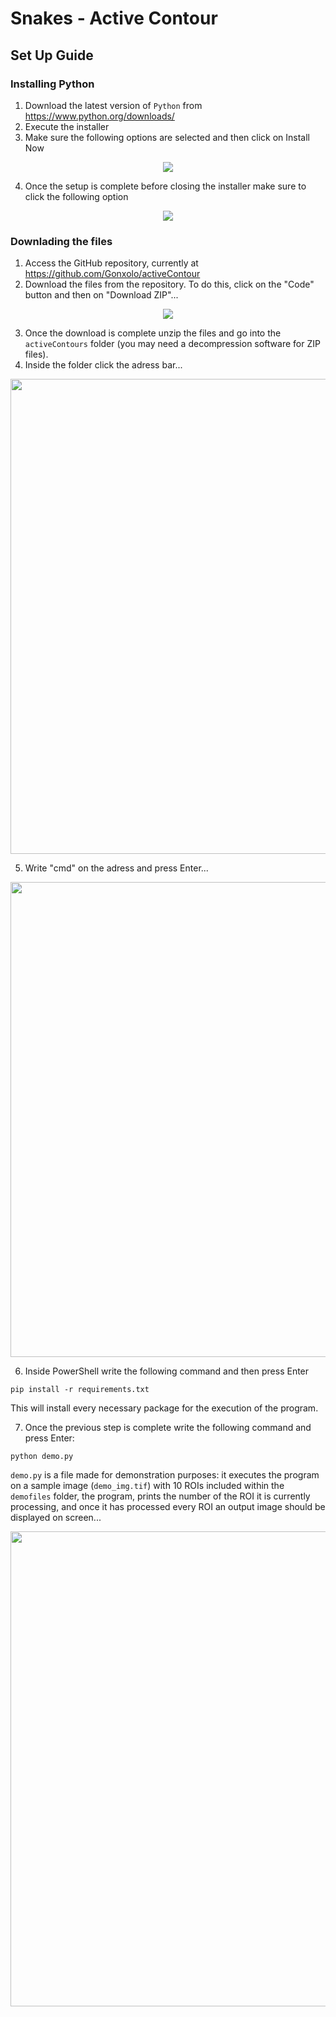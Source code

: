 # Snakes - Active Contour

## Set Up Guide

### Installing Python

1. Download the latest version of `Python` from https://www.python.org/downloads/
2. Execute the installer
3. Make sure the following options are selected and then click on Install Now

<p align="center">
  <img src="https://i.imgur.com/behgC9X.png" />
</p>

4. Once the setup is complete before closing the installer make sure to click the following option

<p align="center">
  <img src="https://i.imgur.com/MhCM7RI.png" />
</p>

### Downlading the files

1. Access the GitHub repository, currently at https://github.com/Gonxolo/activeContour
2. Download the files from the repository. To do this, click on the "Code" button and then on "Download ZIP"...

<p align="center">
  <img src="https://i.imgur.com/iKm3dF5_d.webp?maxwidth=760&fidelity=grand" />
</p>

3. Once the download is complete unzip the files and go into the `activeContours` folder (you may need a decompression software for ZIP files).
4. Inside the folder click the adress bar...

<p align="center">
  <img src="https://i.imgur.com/EC4BCOu.png" width="760" />
</p>

5. Write "cmd" on the adress and press Enter...

<p align="center">
  <img src="https://i.imgur.com/6YDv5Vh.png" width="760" />
</p>

6. Inside PowerShell write the following command and then press Enter

```
pip install -r requirements.txt
```

This will install every necessary package for the execution of the program.

7. Once the previous step is complete write the following command and press Enter:

```
python demo.py
```

`demo.py` is a file made for demonstration purposes: it executes the program on a sample image (`demo_img.tif`) with 10 ROIs included within the `demofiles` folder, the program, prints the number of the ROI it is currently processing, and once it has processed every ROI an output image should be displayed on screen...

<p align="center">
  <img src="https://i.imgur.com/WAXtYlt.png" width="760" />
</p>
